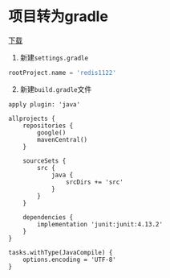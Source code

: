 # 项目转为gradle

[下载](https://gradle.org/releases/)
1. 新建`settings.gradle`

```groovy
rootProject.name = 'redis1122'
```

2. 新建`build.gradle`文件

```grovvy
apply plugin: 'java'

allprojects {
    repositories {
        google()
        mavenCentral()
    }

    sourceSets {
        src {
            java {
                srcDirs += 'src'
            }
        }
    }

    dependencies {
        implementation 'junit:junit:4.13.2'
    }
}

tasks.withType(JavaCompile) {
    options.encoding = 'UTF-8'
}
```